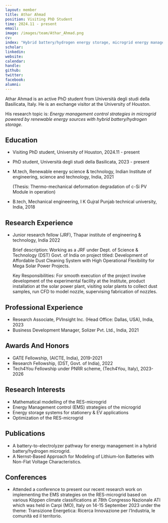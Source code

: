 ```yaml
---
layout: member
title: Athar Ahmad
position: Visiting PhD Student
time: 2024.11 - present
email: 
image: /images/team/Athar_Ahmad.png
cv: 
index: "Hybrid battery/hydrogen energy storage, microgrid energy management"
scholar: 
linkedin: 
website: 
calendar: 
handle: 
github: 
twitter: 
facebook: 
alumni: 
---
```


Athar Ahmad is an active PhD student from Università degli studi della Basilicata, Italy. He is an exchange visitor at the University of Houston.

His research topic is: *Energy management control strategies in microgrid powered by renewable energy sources with hybrid battery/hydrogen storage*.

## Education
* Visiting PhD student, University of Houston, 2024.11 - present

* PhD student, Università degli studi della Basilicata, 2023 - present

* M.tech, Renewable energy science & technology, Indian Institute of engineering, science and technology, India, 2021

	(Thesis: Thermo-mechanical deformation degradation of c-Si PV Module in operation)

* B.tech, Mechanical engineering, I K Gujral Punjab technical university, India, 2018

## Research Experience
* Junior research fellow (JRF), Thapar institute of engineering & technology, India 2022

	Brief description: Working as a JRF under Dept. of Science & Technology (DST) Govt. of India on project titled: Development of Affordable Dust Cleaning System with High Operational Flexibility for Mega Solar Power Projects.

	Key Responsibilities: For smooth execution of the project involve development of the experimental facility at the Institute, product installation at the solar power plant, visiting solar plants to collect dust samples, run CFD to model nozzle, supervising fabrication of nozzles.


## Professional Experience
* Research Associate, PVInsight Inc. (Head Office: Dallas, USA), India, 2023
* Business Development Manager, Solizer Pvt. Ltd., India, 2021

## Awards And Honors
* GATE Fellowship, (AICTE, India), 2019-2021
* Research Fellowship, (DST, Govt. of India), 2022
* Tech4You Fellowship under PNRR scheme, (Tech4You, Italy), 2023-2026

## Research Interests
* Mathematical modelling of the RES-microgrid
* Energy Management control (EMS) strategies of the microgrid
* Energy storage systems for stationery & EV applications
* Optimization of the RES-microgrid

## Publications
* A battery-to-electrolyzer pathway for energy management in a hybrid battery/hydrogen microgrid.
* A Nernst-Based Approach for Modeling of Lithium-Ion Batteries with Non-Flat Voltage Characteristics.

## Conferences
* Attended a conference to present our recent research work on implementing the EMS strategies on the RES-microgrid based on various Köppen climate classifications at 78th Congresso Nazionale ATI which was held in Carpi (MO), Italy on 14-15 September 2023 under the theme: Transizione Energetica: Ricerca Innovazione per l’Industria, le comunità ed il territorio.



